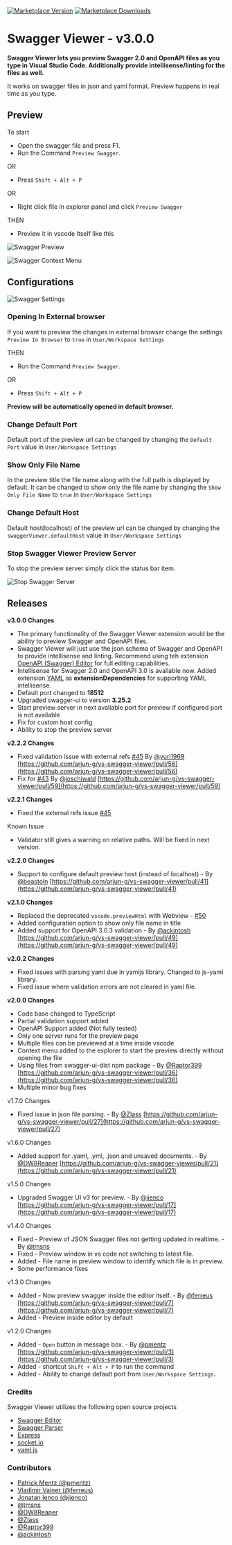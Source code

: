 [![Marketplace Version](https://vsmarketplacebadge.apphb.com/version/Arjun.swagger-viewer.svg "Current Release")](https://marketplace.visualstudio.com/items?itemName=Arjun.swagger-viewer) [![Marketplace Downloads](https://vsmarketplacebadge.apphb.com/downloads-short/Arjun.swagger-viewer.svg "Current Release")](https://marketplace.visualstudio.com/items?itemName=Arjun.swagger-viewer)

# Swagger Viewer - v3.0.0
**Swagger Viewer lets you preview Swagger 2.0 and OpenAPI files as you type in Visual Studio Code. Additionally provide intellisense/linting for the files as well.**

It works on swagger files in json and yaml format. Preview happens in real time as you type.

## Preview

To  start
* Open the swagger file and press F1.
* Run the Command `Preview Swagger`.

OR
* Press  `Shift + Alt + P`

OR
* Right click file in explorer panel and click `Preview Swagger`

THEN

* Preview it in vscode Itself like this

![Swagger Preview](https://cdn.rawgit.com/arjun-g/vs-swagger-viewer/master/docs/swagger-preview.gif)

![Swagger Context Menu](https://cdn.rawgit.com/arjun-g/vs-swagger-viewer/master/docs/swagger-context-menu.png)

## Configurations

![Swagger Settings](https://cdn.rawgit.com/arjun-g/vs-swagger-viewer/master/docs/swagger-settings.png)

### Opening In External browser

If you want to preview the changes in external browser change the settings `Preview In Browser` to `true` in `User/Workspace Settings`

THEN
* Run the Command `Preview Swagger`.

OR
* Press  `Shift + Alt + P`

**Preview will be automatically opened in default browser.**

### Change Default Port

Default port of the preview url can be changed by changing the `Default Port` value in `User/Workspace Settings`

### Show Only File Name

In the preview title the file name along with the full path is displayed by default. It can be changed to show only the file name by changing the `Show Only File Name` to `true` in `User/Workspace Settings`

### Change Default Host

Default host(localhost) of the preview url can be changed by changing the `swaggerViewer.defaultHost` value in `User/Workspace Settings`

### Stop Swagger Viewer Preview Server

To stop the preview server simply click the status bar item.

![Stop Swagger Server](https://cdn.rawgit.com/arjun-g/vs-swagger-viewer/master/docs/stop-swagger-preview-server.png)

## Releases

**v3.0.0 Changes**
* The primary functionality of the Swagger Viewer extension would be the ability to preview Swagger and OpenAPI files.
* Swagger Viewer will just use the json schema of Swagger and OpenAPI to provide intellisense and linting. Recommend using teh extension [OpenAPI (Swagger) Editor](https://marketplace.visualstudio.com/items?itemName=42Crunch.vscode-openapi) for full editing capabilities.
* Intellisense for Swagger 2.0 and OpenAPI 3.0 is available now. Added extension [YAML](https://marketplace.visualstudio.com/items?itemName=redhat.vscode-yaml) as **extensionDependencies** for supporting YAML intellisense.
* Default port changed to **18512**
* Upgraded swagger-ui to version **3.25.2**
* Start preview server in next available port for preview if configured port is not available
* Fix for custom host config
* Ability to stop the preview server

**v2.2.2 Changes**
* Fixed validation issue with external refs [#45](https://github.com/arjun-g/vs-swagger-viewer/issues/45) By [@yuri1969](https://github.com/yuri1969) [https://github.com/arjun-g/vs-swagger-viewer/pull/56](https://github.com/arjun-g/vs-swagger-viewer/pull/56)
* Fix for [#43](https://github.com/arjun-g/vs-swagger-viewer/issues/43) By [@joschiwald](https://github.com/joschiwald) [https://github.com/arjun-g/vs-swagger-viewer/pull/59](https://github.com/arjun-g/vs-swagger-viewer/pull/59)

**v2.2.1 Changes**
* Fixed the external refs issue [#45](https://github.com/arjun-g/vs-swagger-viewer/issues/45)

Known Issue
* Validator still gives a warning on relative paths. Will be fixed in next version.

**v2.2.0 Changes**
* Support to configure default preview host (instead of localhost) - By [@beastoin](https://github.com/beastoin) [https://github.com/arjun-g/vs-swagger-viewer/pull/41](https://github.com/arjun-g/vs-swagger-viewer/pull/41)

**v2.1.0 Changes**
* Replaced the deprecated `vscode.previewHtml` with Webview - [#50](https://github.com/arjun-g/vs-swagger-viewer/issues/50)
* Added configuration option to show only file name in title
* Added support for OpenAPI 3.0.3 validation - By [@ackintosh](https://github.com/ackintosh) [https://github.com/arjun-g/vs-swagger-viewer/pull/49](https://github.com/arjun-g/vs-swagger-viewer/pull/49)

**v2.0.2 Changes**
* Fixed issues with parsing yaml due in yamljs library. Changed to js-yaml library.
* Fixed issue where validation errors are not cleared in yaml file.

**v2.0.0 Changes**
* Code base changed to TypeScript
* Partial validation support added
* OpenAPI Support added (Not fully tested)
* Only one server runs for the preview page
* Multiple files can be previewed at a time inside vscode
* Context menu added to the explorer to start the preview directly without opening the file
* Using files from swagger-ui-dist npm package - By [@Raptor399](https://github.com/Raptor399) [https://github.com/arjun-g/vs-swagger-viewer/pull/36](https://github.com/arjun-g/vs-swagger-viewer/pull/36)
* Multiple minor bug fixes

v1.7.0 Changes
* Fixed issue in json file parsing. - By [@Zlass](https://github.com/Zlass) [https://github.com/arjun-g/vs-swagger-viewer/pull/27](https://github.com/arjun-g/vs-swagger-viewer/pull/27)

v1.6.0 Changes
* Added support for .yaml, .yml, .json and unsaved documents. - By [@DW8Reaper](https://github.com/DW8Reaper) [https://github.com/arjun-g/vs-swagger-viewer/pull/21](https://github.com/arjun-g/vs-swagger-viewer/pull/21)

v1.5.0 Changes

* Upgraded Swagger UI v3 for preview. - By [@jienco](https://github.com/jienco) [https://github.com/arjun-g/vs-swagger-viewer/pull/17](https://github.com/arjun-g/vs-swagger-viewer/pull/17)

v1.4.0 Changes

* Fixed - Preview of JSON Swagger files not getting updated in realtime. - By [@tmsns](https://github.com/tmsns)
* Fixed - Preview window in vs code not switching to latest file.
* Added - File name in preview window to identify which file is in preview.
* Some performance fixes

v1.3.0 Changes

* Added - Now preview swagger inside the editor itself. - By [@ferreus](https://github.com/ferreus) [https://github.com/arjun-g/vs-swagger-viewer/pull/7](https://github.com/arjun-g/vs-swagger-viewer/pull/7)
* Added - Preview inside editor by default

v1.2.0 Changes

* Added - `Open` button in message box. - By [@pmentz](https://github.com/pmentz) [https://github.com/arjun-g/vs-swagger-viewer/pull/3](https://github.com/arjun-g/vs-swagger-viewer/pull/3)
* Added - shortcut `Shift + Alt + P` to run the command
* Added - Ability to change default port from `User/Workspace Settings`.

### Credits
Swagger Viewer utilizes the following open source projects
* [Swagger Editor](https://github.com/swagger-api/swagger-editor)
* [Swagger Parser](https://github.com/BigstickCarpet/swagger-parser)
* [Express](https://github.com/expressjs/express)
* [socket.io](https://github.com/socketio/socket.io/)
* [yaml.js](https://github.com/jeremyfa/yaml.js)

### Contributors
* [Patrick Mentz (@pmentz)](https://github.com/pmentz)
* [Vladimir Vainer (@ferreus)](https://github.com/ferreus)
* [Jonatan Ienco (@jienco)](https://github.com/jienco)
* [@tmsns](https://github.com/tmsns)
* [@DW8Reaper](https://github.com/DW8Reaper)
* [@Zlass](https://github.com/Zlass)
* [@Raptor399](https://github.com/Raptor399)
* [@ackintosh](https://github.com/ackintosh)
